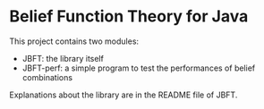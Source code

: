 Belief Function Theory for Java
===============================


This project contains two modules:

 * JBFT: the library itself
 * JBFT-perf: a simple program to test the performances of belief combinations
 
Explanations about the library are in the README file of JBFT.